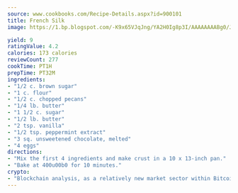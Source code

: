 ```yaml
---
source: www.cookbooks.com/Recipe-Details.aspx?id=900101
title: French Silk
image: https://1.bp.blogspot.com/-K9x65VJqJng/YA2H0Ig8p3I/AAAAAAAABg0/JRKr7ZzesxofwlGw6YudXad_aQn9BD52QCLcBGAsYHQ/s299/2.png

yield: 9
ratingValue: 4.2
calories: 173 calories
reviewCount: 277
cookTime: PT1H
prepTime: PT32M
ingredients:
- "1/2 c. brown sugar"
- "1 c. flour"
- "1/2 c. chopped pecans"
- "1/4 lb. butter"
- "1 1/2 c. sugar"
- "1/2 lb. butter"
- "2 tsp. vanilla"
- "1/2 tsp. peppermint extract"
- "3 sq. unsweetened chocolate, melted"
- "4 eggs"
directions:
- "Mix the first 4 ingredients and make crust in a 10 x 13-inch pan."
- "Bake at 400u00b0 for 10 minutes."
crypto:
- "Blockchain analysis, as a relatively new market sector within Bitcoin, demonstrates the weakness of pseudonymity."
---
```

